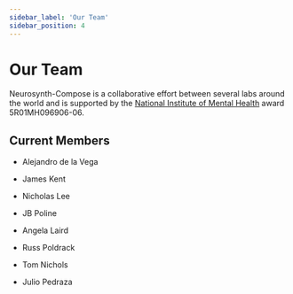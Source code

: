 ```yaml
---
sidebar_label: 'Our Team'
sidebar_position: 4
---
```


# Our Team

Neurosynth-Compose is a collaborative effort between several labs around the world and is supported by the [National Institute of Mental Health](http://www.nimh.nih.gov/) award 5R01MH096906-06.

## Current Members

* Alejandro de la Vega

* James Kent

* Nicholas Lee

* JB Poline

* Angela Laird

* Russ Poldrack

* Tom Nichols

* Julio Pedraza